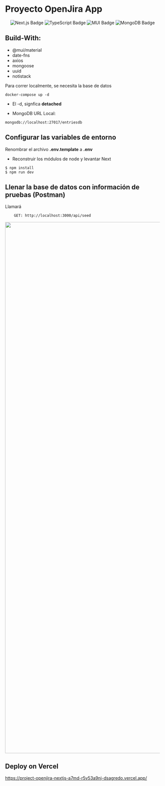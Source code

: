 # Proyecto OpenJira App

<div align="center">
 
![Next.js Badge](https://img.shields.io/badge/Next.js-000?logo=nextdotjs&logoColor=fff&style=for-the-badge)
![TypeScript Badge](https://img.shields.io/badge/TypeScript-3178C6?logo=typescript&logoColor=fff&style=for-the-badge)
![MUI Badge](https://img.shields.io/badge/MUI-007FFF?logo=mui&logoColor=fff&style=for-the-badge)
![MongoDB Badge](https://img.shields.io/badge/MongoDB-47A248?logo=mongodb&logoColor=fff&style=for-the-badge)

</div>

## Build-With:

-   @mui/material
-   date-fns
-   axios
-   mongoose
-   uuid
-   notistack

Para correr localmente, se necesita la base de datos

```
docker-compose up -d
```

-   El -d, signfica **detached**

-   MongoDB URL Local:

```
mongodb://localhost:27017/entriesdb
```

## Configurar las variables de entorno

Renombrar el archivo **.env.template** a **.env**

-   Reconstruir los módulos de node y levantar Next

```
$ npm install
$ npm run dev
```

## Llenar la base de datos con información de pruebas (Postman)

Llamará

```
    GET: http://localhost:3000/api/seed
```
<p align="center">
<img width="1728" alt="Captura de pantalla 2023-04-08 a la(s) 22 49 39" src="https://github.com/dsagredo/project-pokemon-nextjs/assets/24228373/49ee4506-6742-4f7d-a83a-9b4411e5f975">
</p>

## Deploy on Vercel
https://project-openjira-nextjs-a7md-r5v53a9nj-dsagredo.vercel.app/ 
